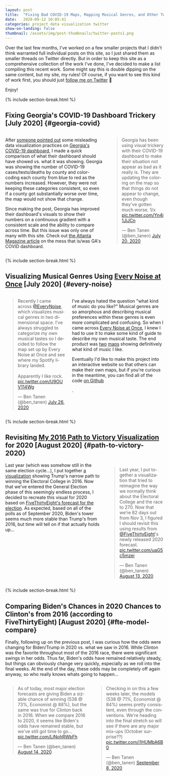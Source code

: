 ```yaml
---
layout: post
title:  "Fixing Bad COVID-19 Maps, Mapping Musical Genres, and Other Twitter Projects"
date:   2020-09-12 10:05:41
categories: project data visualization twitter
show-on-landing: false
thumbnail: /assets/img/post-thumbnails/twitter-posts1.png
---
```


Over the last few months, I've worked on a few smaller projects that I didn't think warranted full individual posts on this site, so I just shared them as smaller threads on Twitter directly. But in order to keep this site as a comprehensive collection of the work I've done, I've decided to make a list compiling this recent work. Some might say this is double dipping on the same content, but my site, my rules! Of course, if you want to see this kind of work first, you should just [follow me on Twitter](https://twitter.com/ben_tanen) 🙂

Enjoy!

{% include section-break.html %}

## Fixing Georgia's COVID-19 Dashboard Trickery [July 2020] {#georgia-covid}

<div class="columns two">
    <div class="column"><p>After <a href="https://twitter.com/andishehnouraee/status/1284237474831761408">someone pointed out</a> some misleading data visualization practices on <a href="https://dph.georgia.gov/covid-19-daily-status-report">Georgia's COVID-19 dashboard</a>, I made a quick comparison of what their dashboard should have showed vs. what it was showing. Georgia was showing the number of COVID-19 cases/tests/deaths by county and color-coding each county from blue to red as the numbers increased. However, they were not keeping these categories consistent, so even if a county got substantially worse over time, the map would not show that change.</p><p>Since making the post, Georgia has improved their dashboard's visuals to show their numbers on a continuous gradient with a consistent scale and the ability to compare across time. But this issue was only one of many with this site. Check out <a href="https://www.atlantamagazine.com/great-reads/behind-georgias-covid-19-dashboard-disaster/">the Atlanta Magazine article</a> on the mess that is/was GA's COVID dashboard.</p></div>
    <div class="column">
        <blockquote class="twitter-tweet"><p lang="en" dir="ltr">Georgia has been using visual trickery with their COVID-19 dashboard to make their situation not appear as bad as it really is. They are updating the coloring on the map so that things do not appear to change, even though they&#39;ve gotten much worse. 1/x <a href="https://t.co/Yn4j1JiJCn">pic.twitter.com/Yn4j1JiJCn</a></p>&mdash; Ben Tanen (@ben_tanen) <a href="https://twitter.com/ben_tanen/status/1285355428587515904?ref_src=twsrc%5Etfw">July 20, 2020</a></blockquote> <script async src="https://platform.twitter.com/widgets.js" charset="utf-8"></script>
    </div>
</div>

{% include section-break.html %}

## Visualizing Musical Genres Using [Every Noise at Once](http://everynoise.com/) [July 2020] {#every-noise}

<div class="columns two">
    <div class="column"><blockquote class="twitter-tweet"><p lang="en" dir="ltr">Recently I came across <a href="https://twitter.com/EveryNoise?ref_src=twsrc%5Etfw">@EveryNoise</a>, which visualizes musical genres in two dimensional space. I’ve always struggled to categorize my own musical tastes so I decided to follow the map set up by Every Noise at Once and see where my Spotify library landed.<br><br>Apparently I like rock. <a href="https://t.co/U9OUV114Wg">pic.twitter.com/U9OUV114Wg</a></p>&mdash; Ben Tanen (@ben_tanen) <a href="https://twitter.com/ben_tanen/status/1287392772224241667?ref_src=twsrc%5Etfw">July 26, 2020</a></blockquote> <script async src="https://platform.twitter.com/widgets.js" charset="utf-8"></script></div>
    <div class="column"><p>I've always hated the question "what kind of music do you like?" Musical genres are so amorphous and describing musical preferences within these genres is even more complicated and confusing. So when I came across <a href="everynoise.org">Every Noise at Once</a>, I knew I had to use it to make some kind of guide to describe my own musical taste. The end product was <a href="https://raw.githubusercontent.com/ben-tanen/spotify-genre-map/master/enao-all-map.jpg">two</a> <a href="https://raw.githubusercontent.com/ben-tanen/spotify-genre-map/master/enao-bt-map.jpg">maps</a> showing definitively what kind of music I like.</p><p>Eventually I'd like to make this project into an interactive website so that others can make their own maps, but if you're curious in the meantime, you can find all of the code <a href="https://github.com/ben-tanen/spotify-genre-map">on Github</a></p>.</div>
</div>

{% include section-break.html %}

## Revisiting [My 2016 Path to Victory Visualization](/projects/2019/06/26/trump-electoral-college-visualized.html) for 2020 [August 2020] {#path-to-victory-2020}

<div class="columns two">
    <div class="column">Last year (which was somehow still in the same election cycle...), I put together <a href="/projects/2019/06/26/trump-electoral-college-visualized.html">a visualization</a> showing Trump's narrow path to winning the Electoral College in 2016. Now that we've entered the General Election phase of this seemingly endless process, I decided to recreate this visual for 2020 based on <a href="https://projects.fivethirtyeight.com/2020-election-forecast/">FiveThirtyEight's forecast for the election</a>. As expected, based on all of the polls as of September 2020, Biden's tower seems much more stable than Trump's from 2016, but time will tell on if that actually holds up...</div>
    <div class="column"><blockquote class="twitter-tweet"><p lang="en" dir="ltr">Last year, I put together a visualization that tried to reimagine the way we normally think about the Electoral College and the race to 270. Now that we’re 82 days out from Nov 3, I figured I should revisit this using results from <a href="https://twitter.com/FiveThirtyEight?ref_src=twsrc%5Etfw">@FiveThirtyEight</a>&#39;s newly released 2020 forecast. <a href="https://t.co/uaG5c5mzei">pic.twitter.com/uaG5c5mzei</a></p>&mdash; Ben Tanen (@ben_tanen) <a href="https://twitter.com/ben_tanen/status/1294053333133475840?ref_src=twsrc%5Etfw">August 13, 2020</a></blockquote> <script async src="https://platform.twitter.com/widgets.js" charset="utf-8"></script></div>
</div>

{% include section-break.html %}

## Comparing Biden's Chances in 2020 Chances to Clinton's from 2016 (according to FiveThirtyEight) [August 2020] {#fte-model-compare}

<p style="margin-top: 15px">Finally, following up on the previous post, I was curious how the odds were changing for Biden/Trump in 2020 vs. what we saw in 2016. While Clinton was the favorite throughout most of the 2016 race, there were significant swings in her odds. Thus far, Biden's odds have remained relatively steady, but things can obviously change very quickly, especially as we roll into the final weeks. At the end of the day, these odds may be completely off again anyway, so who really knows whats going to happen...</p>

<div class="columns two">
    <div class="column"><blockquote class="twitter-tweet"><p lang="en" dir="ltr">As of today, most major election forecasts are giving Biden a sizable chance of winning (538 @ 73%, Economist @ 88%), but the same was true for Clinton back in 2016. When we compare 2016 to 2020, it seems like Biden&#39;s odds have remained stable, but we&#39;ve still got time to go... <a href="https://t.co/LiNohRWbFh">pic.twitter.com/LiNohRWbFh</a></p>&mdash; Ben Tanen (@ben_tanen) <a href="https://twitter.com/ben_tanen/status/1294311922532102144?ref_src=twsrc%5Etfw">August 14, 2020</a></blockquote> <script async src="https://platform.twitter.com/widgets.js" charset="utf-8"></script></div>
    <div class="column"><blockquote class="twitter-tweet" data-conversation="none"><p lang="en" dir="ltr">Checking in on this a few weeks later, the models (538 @ 71%, Economist @ 84%) seems pretty consistent, even through the conventions. We&#39;re heading into the final stretch so will see if there are any major mix-ups (October surprise??) <a href="https://t.co/i1HUMbA6B0">pic.twitter.com/i1HUMbA6B0</a></p>&mdash; Ben Tanen (@ben_tanen) <a href="https://twitter.com/ben_tanen/status/1303393280202346496?ref_src=twsrc%5Etfw">September 8, 2020</a></blockquote> <script async src="https://platform.twitter.com/widgets.js" charset="utf-8"></script></div>
</div>





